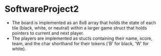 # SoftwareProject2
- The board is implemented as an 8x8 array that holds the state of each tile (black, white, or neutral) within a larger game struct that holds pointers to current and next player.
- The players are implemented as stucts containing their name, score, team, and the char shorthand for their tokens ('B' for black, 'W' for white).
